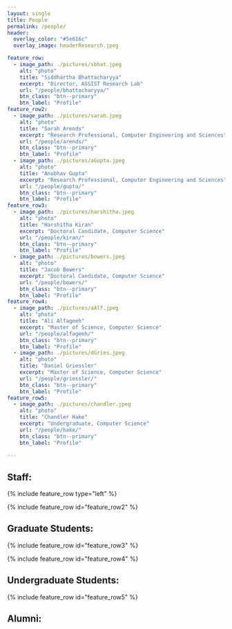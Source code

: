 ```yaml
---
layout: single
title: People
permalink: /people/
header:
  overlay_color: "#5e616c"
  overlay_image: headerResearch.jpeg

feature_row:
  - image_path: ./pictures/sbhat.jpeg
    alt: "photo"
    title: "Siddhartha Bhattacharyya"
    excerpt: "Director, ASSIST Research Lab"
    url: "/people/bhattacharyya/"
    btn_class: "btn--primary"
    btn_label: "Profile"
feature_row2:
  - image_path: ./pictures/sarah.jpeg
    alt: "photo"
    title: "Sarah Arends"
    excerpt: "Research Professional, Computer Engineering and Sciences"
    url: "/people/arends/"
    btn_class: "btn--primary"
    btn_label: "Profile"
  - image_path: ./pictures/aGupta.jpeg
    alt: "photo"
    title: "Anubhav Gupta"
    excerpt: "Research Professional, Computer Engineering and Sciences"
    url: "/people/gupta/"
    btn_class: "btn--primary"
    btn_label: "Profile"
feature_row3:
  - image_path: ./pictures/harshitha.jpeg
    alt: "photo"
    title: "Harshitha Kiran"
    excerpt: "Doctoral Candidate, Computer Science"
    url: "/people/kiran/"
    btn_class: "btn--primary"
    btn_label: "Profile"
  - image_path: ./pictures/bowers.jpeg
    alt: "photo"
    title: "Jacob Bowers"
    excerpt: "Doctoral Candidate, Computer Science"
    url: "/people/bowers/"
    btn_class: "btn--primary"
    btn_label: "Profile"
feature_row4:
  - image_path: ./pictures/aAlf.jpeg
    alt: "photo"
    title: "Ali Alfageeh"
    excerpt: "Master of Science, Computer Science"
    url: "/people/alfageeh/"
    btn_class: "btn--primary"
    btn_label: "Profile"
  - image_path: ./pictures/dGries.jpeg
    alt: "photo"
    title: "Daniel Griessler"
    excerpt: "Master of Science, Computer Science"
    url: "/people/griessler/"
    btn_class: "btn--primary"
    btn_label: "Profile"
feature_row5:
  - image_path: ./pictures/chandler.jpeg
    alt: "photo"
    title: "Chandler Hake"
    excerpt: "Undergraduate, Computer Science"
    url: "/people/hake/"
    btn_class: "btn--primary"
    btn_label: "Profile"
  
---
```


<style type="text/css">
  img[alt=photo] { width: 150px; }
</style>

## Staff:

{% include feature_row type="left" %}

{% include feature_row id="feature_row2" %}
 
## Graduate Students:

{% include feature_row id="feature_row3" %}

{% include feature_row id="feature_row4" %}

## Undergraduate Students:

{% include feature_row id="feature_row5" %}

## Alumni: